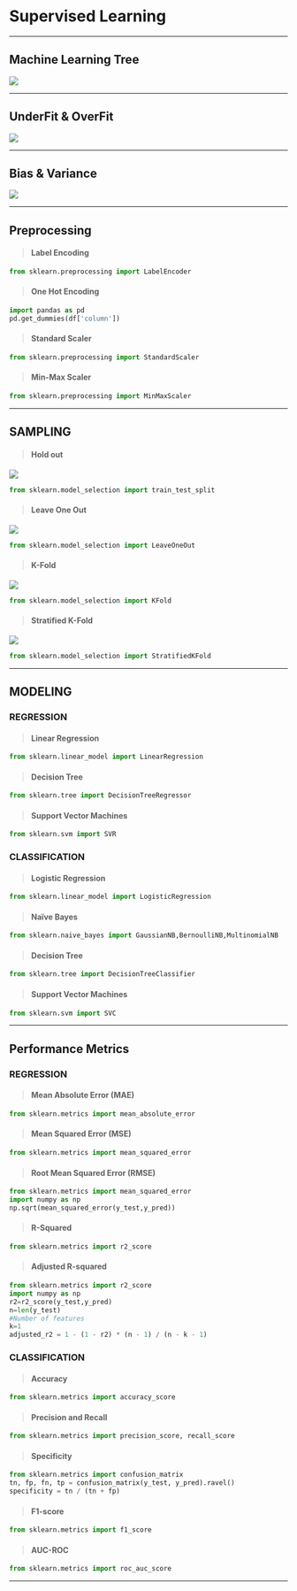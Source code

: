 # Supervised Learning
-------------------------
## Machine Learning Tree
![](image/mltree.png)

-------------------------
## UnderFit & OverFit
![](image/uo.png)

-------------------------
## Bias & Variance
![](image/bias.png)

-------------------------
##  Preprocessing
>#### Label Encoding
```python
from sklearn.preprocessing import LabelEncoder
```
>#### One Hot Encoding
```python
import pandas as pd
pd.get_dummies(df['column'])
```
>#### Standard Scaler
```python
from sklearn.preprocessing import StandardScaler
```
>#### Min-Max Scaler
```python
from sklearn.preprocessing import MinMaxScaler
```
-------------------------
## SAMPLING

>#### Hold out
![](image/hold_one.jpeg)
```python
from sklearn.model_selection import train_test_split
```

>#### Leave One Out
![](image/leave.png)
```python
from sklearn.model_selection import LeaveOneOut
```

>#### K-Fold
![](image/k-fold.png)
```python
from sklearn.model_selection import KFold
```

>#### Stratified K-Fold
![](image/stratified.png)
```python
from sklearn.model_selection import StratifiedKFold
```
-------------------------
## MODELING
### REGRESSION

>#### Linear Regression
```python
from sklearn.linear_model import LinearRegression
```
>#### Decision Tree
```python
from sklearn.tree import DecisionTreeRegressor
```
>#### Support Vector Machines
```python
from sklearn.svm import SVR
```

### CLASSIFICATION
>#### Logistic Regression
```python
from sklearn.linear_model import LogisticRegression
```
>#### Naïve Bayes
```python
from sklearn.naive_bayes import GaussianNB,BernoulliNB,MultinomialNB
```
>#### Decision Tree
```python
from sklearn.tree import DecisionTreeClassifier
```
>#### Support Vector Machines
```python
from sklearn.svm import SVC
```

-------------------------
## Performance Metrics
### REGRESSION
>#### Mean Absolute Error (MAE)
```python
from sklearn.metrics import mean_absolute_error
```
>#### Mean Squared Error (MSE)
```python
from sklearn.metrics import mean_squared_error
```
>#### Root Mean Squared Error (RMSE)
```python
from sklearn.metrics import mean_squared_error
import numpy as np
np.sqrt(mean_squared_error(y_test,y_pred))
```
>#### R-Squared
```python
from sklearn.metrics import r2_score
```
>#### Adjusted R-squared
```python
from sklearn.metrics import r2_score
import numpy as np
r2=r2_score(y_test,y_pred)
n=len(y_test)
#Number of features
k=1
adjusted_r2 = 1 - (1 - r2) * (n - 1) / (n - k - 1)
```

### CLASSIFICATION
>#### Accuracy
```python
from sklearn.metrics import accuracy_score
```
>#### Precision and Recall
```python
from sklearn.metrics import precision_score, recall_score
```
>#### Specificity
```python
from sklearn.metrics import confusion_matrix
tn, fp, fn, tp = confusion_matrix(y_test, y_pred).ravel()
specificity = tn / (tn + fp)
```
>#### F1-score
```python
from sklearn.metrics import f1_score
```
>#### AUC-ROC
```python
from sklearn.metrics import roc_auc_score
```
-------------------------

